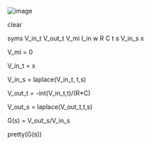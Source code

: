 ![image](https://github.com/Yited/matlab/assets/144079863/2eb8f1de-5222-4323-add2-03415e0f7ac5)

clear

syms V_in_t V_out_t V_mi I_in w R C t s V_in_s x

V_mi = 0

V_in_t = x

V_in_s = laplace(V_in_t, t,s)

V_out_t = -int(V_in_t,t)/(R*C)

V_out_s = laplace(V_out_t,t,s)

G(s) = V_out_s/V_in_s

pretty(G(s))
